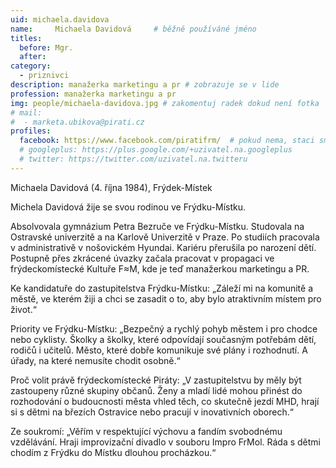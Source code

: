 ```yaml
---
uid: michaela.davidova
name:     Michaela Davidová  	# běžně používáné jméno
titles:
  before: Mgr.
  after:
category:
  - priznivci
description: manažerka marketingu a pr # zobrazuje se v lide
profession: manažerka marketingu a pr
img: people/michaela-davidova.jpg # zakomentuj radek dokud není fotka
# mail:
#  - marketa.ubikova@pirati.cz
profiles:
  facebook: https://www.facebook.com/piratifrm/  # pokud nema, staci smazat tuto radku
  # googleplus: https://plus.google.com/+uzivatel.na.googleplus
  # twitter: https://twitter.com/uzivatel.na.twitteru
---
```

Michaela Davidová (4. října 1984), Frýdek-Místek

Michela Davidová žije se svou rodinou ve Frýdku-Místku.

Absolvovala gymnázium Petra Bezruče ve Frýdku-Místku. Studovala na Ostravské univerzitě a na Karlově Univerzitě v Praze. Po studiích pracovala v administrativě v nošovickém Hyundai. Kariéru přerušila po narození dětí. Postupně přes zkrácené úvazky začala pracovat v propagaci ve frýdeckomístecké Kultuře F≈M, kde je teď manažerkou marketingu a PR.

Ke kandidatuře do zastupitelstva Frýdku-Místku: „Záleží mi na komunitě a městě, ve kterém žiji a chci se zasadit o to, aby bylo atraktivním místem pro život.“

Priority ve Frýdku-Místku: „Bezpečný a rychlý pohyb městem i pro chodce nebo cyklisty. Školky a školky, které odpovídají současným potřebám dětí, rodičů i učitelů. Město, které dobře komunikuje své plány i rozhodnutí. A úřady, na které nemusíte chodit osobně.“

Proč volit právě frýdeckomístecké Piráty: „V zastupitelstvu by měly být zastoupeny různé skupiny občanů. Ženy a mladí lidé mohou přinést do rozhodování o budoucnosti města vhled těch, co skutečně jezdí MHD, hrají si s dětmi na březích Ostravice nebo pracují v inovativních oborech.“

Ze soukromí: „Věřím v respektující výchovu a fandím svobodnému vzdělávání. Hraji improvizační divadlo v souboru Impro FrMol. Ráda s dětmi chodím z Frýdku do Místku dlouhou procházkou.“
